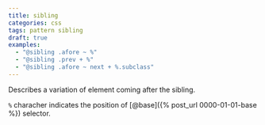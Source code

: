 ```yaml
---
title: sibling
categories: css
tags: pattern sibling
draft: true
examples:
  - "@sibling .afore ~ %"
  - "@sibling .prev + %"
  - "@sibling .afore ~ next + %.subclass"
---
```


Describes a variation of element coming after the sibling.

`%` characher indicates the position of [@base]({% post_url 0000-01-01-base %}) selector.
